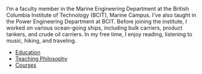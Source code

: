 I’m a faculty member in the Marine Engineering Department at the British Columbia Institute of Technology (BCIT), Marine Campus. I’ve also taught in the Power Engineering Department at BCIT. Before joining the institute, I worked on various ocean-going ships, including bulk carriers, product tankers, and crude oil carriers. In my free time, I enjoy reading, listening to music, hiking, and traveling.

- [Education](education.md)
- [Teaching Philosophy](philosophy.md)
- [Courses](courses.md)
